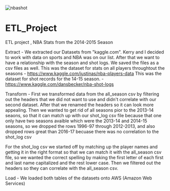![nbashot](https://user-images.githubusercontent.com/78324732/116792431-24857e00-aa86-11eb-9abe-0907c07149e5.png)
# ETL_Project
ETL project , NBA Stats from the 2014-2015 Season


Extract - We extracted our Datasets from "kaggle.com". Kerry and I decided to work with data on sports and NBA was on our list. After that we want to 
have a relationship with the season and shot logs. We saved the files as a csv files as well. 
This was the dataset for stats on all players throughtout the seasons - https://www.kaggle.com/justinas/nba-players-data
This was the dataset for shot records for the 14-15 season. - https://www.kaggle.com/dansbecker/nba-shot-logs



Transform - First we transformed data from the all_season csv by filtering out the headers that we did not want to use and didn't correlate with our second dataset. 
After that we renamed the headers so it can look more appealing. Then we wanted to get rid of all seasons pior to the 2013-14 seaons, so that it can match up with our 
shot_log csv file because that one only have two seasons avaible which were the 2013-14 and 2014-15 seasons, so we dropped the rows 1996-97 through 2012-2013, and also
 dropped rows great than 2016-17 becuase there was no correlation to the shot_log csv

For the shot_log csv we started off by matching up the player names and getting it in the right format so that we can match it with the all_season csv file, so we wanted 
the correct spelling by making the first letter of each first and last name capitalized and the rest lower case. Then we filtered out the headers so they can correlate with the all_season csv. 




Load - We loaded both tables of the datasets onto AWS (Amazon Web Services)
